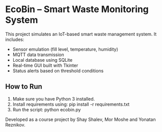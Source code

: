 # EcoBin – Smart Waste Monitoring System

This project simulates an IoT-based smart waste management system. It includes:
- Sensor emulation (fill level, temperature, humidity)
- MQTT data transmission
- Local database using SQLite
- Real-time GUI built with Tkinter
- Status alerts based on threshold conditions

## How to Run
1. Make sure you have Python 3 installed.
2. Install requirements using: pip install -r requirements.txt
3. Run the script: python ecobin.py

Developed as a course project by Shay Shalev, Mor Moshe and Yonatan Reznikov.
